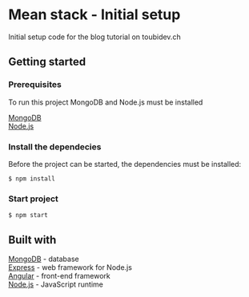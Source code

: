 # Mean stack - Initial setup

Initial setup code for the blog tutorial on toubidev.ch

## Getting started

### Prerequisites

To run this project MongoDB and Node.js must be installed

[MongoDB](https://docs.mongodb.com/manual/installation/) \
[Node.js](https://nodejs.org/en/download/)

### Install the dependecies

Before the project can be started, the dependencies must be installed:
```
$ npm install
```
### Start project

```
$ npm start
```

## Built with

[MongoDB](https://www.mongodb.com/) - database \
[Express](https://expressjs.com/) - web framework for Node.js \
[Angular](https://angular.io/) - front-end framework \
[Node.js](https://nodejs.org) - JavaScript runtime